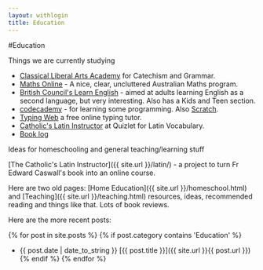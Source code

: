 ```yaml
---
layout: withlogin
title: Education
---
```


#Education

<p>Things we are currently studying</p>
<ul>
<li><a href="http://www.classicalliberalarts.com/family/index.cfm">Classical Liberal Arts Academy</a> for Catechism and Grammar.</li>
<li><a href="http://mathsonline.com.au/login">Maths Online</a> - A nice, clear, uncluttered Australian Maths program.</li>
<li><a href="http://learnenglish.britishcouncil.org/en/">British Council's Learn English</a> - aimed at adults learning English as a second language, but very interesting.  Also has a Kids and Teen section.</li>
<li><a href="http://codecademy.com">codecademy</a> - for learning some programming.  Also <a href="http://scratch.mit.edu">Scratch</a>.</li>
<li><a href="http://typingweb.com/tutor">Typing Web</a> a free online typing tutor.</li>
<li><a href="http://quizlet.com/class/140924/">Catholic's Latin Instructor</a> at Quizlet for Latin Vocabulary.</li>
<li><a href="https://docs.google.com/forms/d/1bc0TiOzx3HZTYdQvPN0I7wLW7u4b2sodTjkgIR0D8Z4/viewform?usp=send_form">Book log</a></li>
</ul>


Ideas for homeschooling and general teaching/learning stuff

[The Catholic's Latin Instructor]({{ site.url }}/latin/) - a project to turn Fr Edward Caswall's book into an online course.

Here are two old pages:
[Home Education]({{ site.url }}/homeschool.html) and [Teaching]({{ site.url }}/teaching.html) resources, ideas, recommended reading and things like that. Lots of book reviews.

Here are the more recent posts:

{% for post in site.posts %}
{% if post.category contains 'Education' %}
* {{ post.date | date_to_string }} [{{ post.title }}]({{ site.url }}{{ post.url }})
{% endif %}
{% endfor %}

